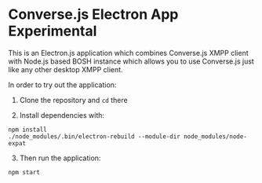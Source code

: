 # Converse.js Electron App Experimental

This is an Electron.js application which combines Converse.js XMPP client with Node.js based BOSH instance which allows you to use Converse.js just like any other desktop XMPP client.

In order to try out the application:

1. Clone the repository and `cd` there

2. Install dependencies with:

```
npm install
./node_modules/.bin/electron-rebuild --module-dir node_modules/node-expat
```

3. Then run the application:

```
npm start
```
